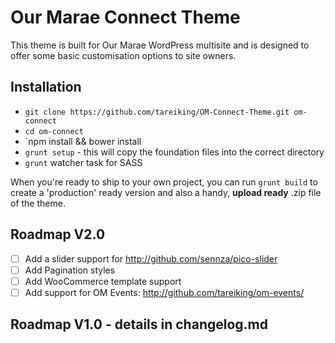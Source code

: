 Our Marae Connect Theme
=======================

This theme is built for Our Marae WordPress multisite and is designed to offer some basic customisation options to site owners.

## Installation

- `git clone https://github.com/tareiking/OM-Connect-Theme.git om-connect`
- `cd om-connect`
- `npm install && bower install 
- `grunt setup` - this will copy the foundation files into the correct directory
- `grunt` watcher task for SASS

When you're ready to ship to your own project, you can run `grunt build` to create a 'production' ready version and also a handy, **upload ready** .zip file of the theme.

## Roadmap V2.0

- [ ] Add a slider support for http://github.com/sennza/pico-slider
- [ ] Add Pagination styles
- [ ] Add WooCommerce template support
- [ ] Add support for OM Events: http://github.com/tareiking/om-events/

## Roadmap V1.0 - details in changelog.md